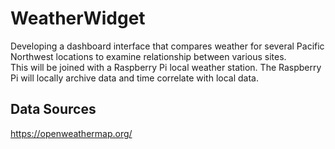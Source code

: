 # WeatherWidget
Developing a dashboard interface that compares weather for several Pacific Northwest locations to examine relationship between various sites.  
This will be joined with a Raspberry Pi local weather station.  The Raspberry Pi will locally archive data and time correlate with local data.
## Data Sources
https://openweathermap.org/
